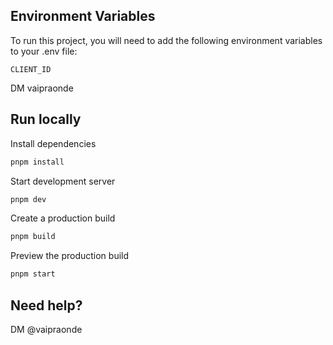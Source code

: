 ## Environment Variables

To run this project, you will need to add the following environment variables to your .env file:

`CLIENT_ID`


DM vaipraonde

## Run locally

Install dependencies

```bash
pnpm install
```

Start development server

```bash
pnpm dev
```

Create a production build

```bash
pnpm build
```

Preview the production build

```bash
pnpm start
```

## Need help?

DM @vaipraonde

